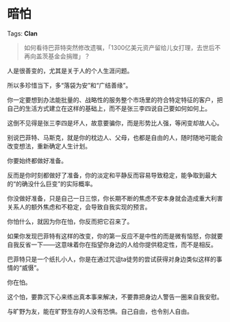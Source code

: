 # 暗怕

Tags: **Clan**

> 如何看待巴菲特突然修改遗嘱，「1300亿美元资产留给儿女打理，去世后不再向盖茨基金会捐赠」？



人是很善变的，尤其是关于人的个人生涯问题。

所以多珍惜当下，多“落袋为安”和“广结善缘”。

你一定要想到办法能批量的、战略性的服务整个市场里的符合特定特征的客户，把自己的生活方式建立在这样的基础上，而不是张三李四说自己要如何如何上。

这倒不见得是张三李四是坏人，故意要骗你，而是形势比人强，等闲变却故人心。

别说巴菲特、马斯克，就是你的枕边人、父母，也都是自由的人，随时随地可能会改变想法，重新确定人生计划。

你要始终都做好准备。

反而是你时刻都做好了准备，你的淡定和平静反而容易导致稳定，能争取到最大的“的确没什么巨变”的实际概率。

你没做好准备，只是自己一日三惊，你长期不断的焦虑不安本身就会造成重大利害关系人的额外焦虑和不稳定，会导致自我实现的预言。

你怕什么，就因为你在怕，你反而把它召来了。

如果你发现巴菲特有这样的改变，你的第一反应不是中性的而是微有恼怒，你就要自我反省一下——这意味着你在指望你身边的人给你提供稳定性，而不是相反。

巴菲特只是一个纸扎小人，你是在通过咒诅ta徒劳的尝试获得对身边类似这样的事情的“威慑”。

你在怕。

这个怕，要靠沉下心来练出真本事来解决，不要靠把身边人警告一圈来自我安慰。

与旷野为友，能在旷野生存的人没有恐惧。自己自由，也令别人自由。



